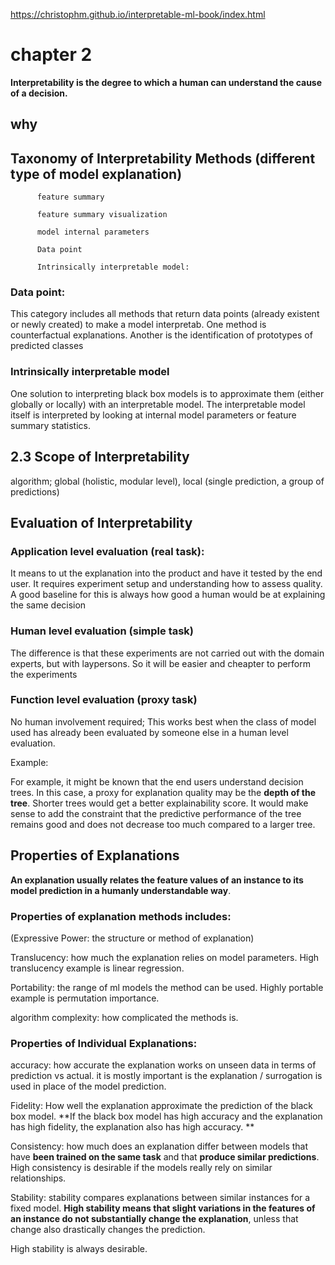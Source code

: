 https://christophm.github.io/interpretable-ml-book/index.html

# chapter 2

**Interpretability is the degree to which a human can understand the cause of a decision.**

## why

## Taxonomy of Interpretability Methods (different type of model explanation)

          feature summary 

          feature summary visualization

          model internal parameters

          Data point

          Intrinsically interpretable model:
          
            
    
    
### Data point: 

This category includes all methods that return data points (already existent or newly created) 
to make a model interpretab. One method is counterfactual explanations. Another is the 
identification of prototypes of predicted classes

### Intrinsically interpretable model
One solution to interpreting black box models is to approximate them 
(either globally or locally) with an interpretable model. 
The interpretable model itself is interpreted by looking at 
internal model parameters or feature summary statistics.

## 2.3 Scope of Interpretability

algorithm; global (holistic, modular level), local (single prediction, a group of 
predictions)


## Evaluation of Interpretability

### Application level evaluation (real task):
It means to ut the explanation into the product and 
have it tested by the end user.
It requires experiment setup and understanding how to assess quality.
A good baseline for this is always 
how good a human would be at explaining the same decision

### Human level evaluation (simple task)

The difference is that these experiments are not 
carried out with the domain experts, 
but with laypersons. So it will be easier and cheapter
to perform the experiments

### Function level evaluation (proxy task)
No human involvement required; 
This works best when the class of model used has already been 
evaluated by someone else in a human level evaluation.

Example:

For example, it might be known that the end users understand decision trees. 
In this case, a proxy for explanation quality may be the **depth of the tree**. 
Shorter trees would get a better explainability score. 
It would make sense to add the constraint that the predictive performance 
of the tree remains good and does not 
decrease too much compared to a larger tree.

## Properties of Explanations

**An explanation usually relates the feature values of
an instance to its model prediction in a humanly understandable way**.

### Properties of explanation methods includes:

(Expressive Power: the structure or method of explanation)

Translucency: how much the explanation relies on model parameters. High
translucency example is linear regression.

Portability: the range of ml models the method can be used. Highly portable
example is permutation importance.

algorithm complexity: how complicated the methods is.

### Properties of Individual Explanations:

accuracy: how accurate the explanation works on unseen data in terms of
prediction vs actual. it is mostly
important is the explanation / surrogation is used in place of
the model prediction.

Fidelity: How well the explanation approximate 
the prediction of the black box model. **If the black box model has high 
accuracy and the explanation has high fidelity, 
the explanation also has high accuracy. **

Consistency: how much does an explanation differ between models 
that have **been trained on the same task** and that **produce similar predictions**.
High consistency is desirable if the models really rely on similar relationships.

Stability: 
stability compares explanations between similar instances for a fixed model.
**High stability means that slight variations in the features 
of an instance do not substantially change the explanation**, unless
that change also drastically changes the prediction.

High stability is always desirable.







